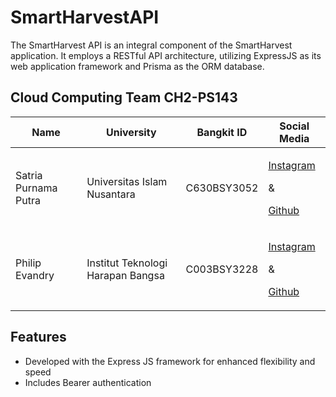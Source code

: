 # SmartHarvestAPI

The SmartHarvest API is an integral component of the SmartHarvest application. It employs a RESTful API architecture, utilizing ExpressJS as its web application framework and Prisma as the ORM database.

## Cloud Computing Team CH2-PS143

<table  align="center">
  <thead>
    <tr>
      <th>Name</th>
      <th>University</th>
			<th>Bangkit ID</th>
			<th>Social Media</th>
    </tr>
  </thead>
  <tbody>
    <tr>
      <td>Satria Purnama Putra</td>
			<td>Universitas Islam Nusantara</td>
			<td>C630BSY3052</td>
			<td><p><a href="https://www.instagram.com/satria.prnama/">Instagram</a></p> & <p><a href="https://github.com/satriapurnama0311/"> Github</a></p></td>
    </tr>
		<tr>
      <td>Philip Evandry</td>
			<td>Institut Teknologi Harapan Bangsa</td>
			<td>C003BSY3228</td>
			<td><p><a href="#">Instagram</a></p> & <p><a href="#"> Github</a></p></td>
    </tr>
  </tbody>
</table>

## Features

- Developed with the Express JS framework for enhanced flexibility and speed
- Includes Bearer authentication
